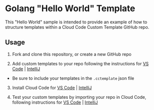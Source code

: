 # Golang "Hello World" Template

This "Hello World" sample is intended to provide an example of how to structure templates within a Cloud Code Custom Template GitHub repo.

## Usage

1. Fork and clone this repository, or create a new GitHub repo

2. Add custom templates to your repo following the instructions for [VS Code](https://cloud.google.com/code/docs/vscode/set-up-template-repo?utm_source=ext&utm_medium=partner&utm_campaign=CDR_kri_gcp_cloudcodereadmes_012521&utm_content=-) | [IntelliJ](https://cloud.google.com/code/docs/intellij/set-up-template-repo?utm_source=ext&utm_medium=partner&utm_campaign=CDR_kri_gcp_cloudcodereadmes_012521&utm_content=-)  
- Be sure to include your templates in the `.cctemplate` json file 

3. Install Cloud Code for [VS Code](https://cloud.google.com/code/docs/vscode/install?utm_source=ext&utm_medium=partner&utm_campaign=CDR_kri_gcp_cloudcodereadmes_012521&utm_content=-) | [IntelliJ](https://cloud.google.com/code/docs/intellij/install?utm_source=ext&utm_medium=partner&utm_campaign=CDR_kri_gcp_cloudcodereadmes_012521&utm_content=-)

4. Test your custom templates by importing your repo in Cloud Code, following instructions for [VS Code](https://cloud.google.com/code/docs/vscode/create-app-from-custom-template?utm_source=ext&utm_medium=partner&utm_campaign=CDR_kri_gcp_cloudcodereadmes_012521&utm_content=-) | [IntelliJ](https://cloud.google.com/code/docs/intellij/create-app-from-custom-template?utm_source=ext&utm_medium=partner&utm_campaign=CDR_kri_gcp_cloudcodereadmes_012521&utm_content=-)
